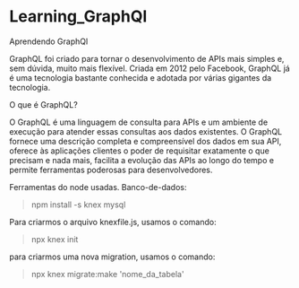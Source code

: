 # Learning_GraphQl
Aprendendo GraphQl

GraphQL foi criado para tornar o desenvolvimento de APIs mais simples e, sem dúvida, muito mais flexível.  Criada em 2012 pelo Facebook, GraphQL já é uma tecnologia bastante conhecida e adotada por várias gigantes da tecnologia.

O que é GraphQL?

O GraphQL é uma linguagem de consulta para APIs e um ambiente de execução para atender essas consultas aos dados existentes. O GraphQL fornece uma descrição completa e compreensível dos dados em sua API, oferece às aplicações clientes o poder de requisitar exatamente o que precisam e nada mais, facilita a evolução das APIs ao longo do tempo e permite ferramentas poderosas para desenvolvedores.


Ferramentas do node usadas.
Banco-de-dados: 
>npm install -s knex mysql

Para criarmos o arquivo knexfile.js, usamos o comando: 
>npx knex init 

para criarmos uma nova migration, usamos o comando: 
>npx knex migrate:make 'nome_da_tabela'